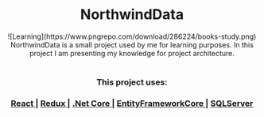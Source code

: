 <h1 align="center">NorthwindData</h1>

<div align="center">
 ![Learning](https://www.pngrepo.com/download/286224/books-study.png)
</div>
<div align="center">
  NorthwindData is a small project used by me for learning purposes. In this project I am presenting my knowledge for project architecture.
</div>
<br />

<h3 align="center">This project uses:</h3>
<div align="center">
  <h3>
    <a href="https://reactjs.org/">
      React
    </a>
    <span> | </span>
    <a href="https://redux.js.org/">
      Redux
    </a>
    <span> | </span>
    <a href="https://dotnet.microsoft.com/download">
      .Net Core
    </a>
    <span> | </span>
    <a href="https://github.com/aspnet/EntityFrameworkCore">
      EntityFrameworkCore
    </a>
    <span> | </span>
    <a href="https://www.microsoft.com/en-us/sql-server/sql-server-2017">
      SQLServer
    </a>
  </h3>
</div>


